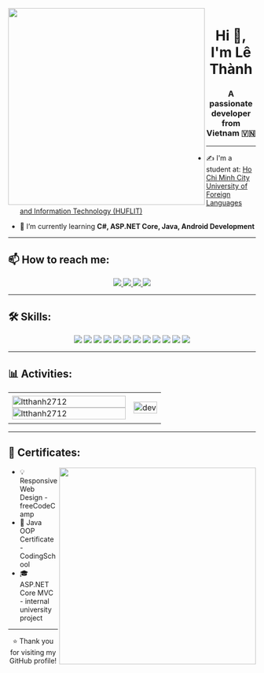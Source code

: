 <img align="left" width="400" src="https://github.githubassets.com/images/modules/profile/profile-first-repo.svg">

<h1 align="center">Hi 👋, I'm Lê Thành</h1>

<p align="center">
  <h3 align="center">A passionate developer from Vietnam 🇻🇳</h3>
</p>

---

- ✍ I'm a student at: [Ho Chi Minh City University of Foreign Languages and Information Technology (HUFLIT)](https://huflit.edu.vn/)

- 🌱 I’m currently learning **C#, ASP.NET Core, Java, Android Development**

---

## 📫 How to reach me:

<p align="center">
  <a href="https://www.linkedin.com/in/your-linkedin" target="_blank">
    <img src="https://img.icons8.com/fluent/48/000000/linkedin.png"/>
  </a>
  <a href="https://www.facebook.com/your-facebook" target="_blank">
    <img src="https://img.icons8.com/fluent/48/000000/facebook-new.png" />
  </a> 
  <a href="https://github.com/ltthanh2712" target="_blank">
    <img src="https://img.icons8.com/fluent/48/000000/github.png"/>
  </a> 
  <a href="mailto:your.email@gmail.com" target="_blank">
    <img src="https://img.icons8.com/fluent/48/000000/mailing.png"/>
  </a>
</p>

---

## 🛠 Skills:
<p align="center">
  <img src="https://img.icons8.com/color/48/000000/microsoft-sql-server.png"/>
  <img src="https://img.icons8.com/color/48/000000/mysql-logo.png"/>
  <img src="https://img.icons8.com/color/48/000000/java-coffee-cup-logo.png"/>
  <img src="https://img.icons8.com/color/48/intellij-idea.png"/>
  <img src="https://img.icons8.com/color/48/000000/c-sharp-logo.png"/>
  <img src="https://img.icons8.com/color/48/000000/visual-studio-2019.png"/>
  <img src="https://img.icons8.com/color/48/000000/html-5--v1.png"/>
  <img src="https://img.icons8.com/color/48/000000/css3.png"/>
  <img src="https://img.icons8.com/color/48/000000/javascript.png"/>
  <img src="https://img.icons8.com/color/48/000000/github-2.png"/>
  <img src="https://img.icons8.com/color/48/000000/git.png"/>
  <img src="https://img.icons8.com/color/48/000000/trello.png"/>
</p>

---

## 📊 Activities:

<table style="width:100%;">
  <tr>
    <td>
      <img src="https://github-readme-stats.vercel.app/api/top-langs/?username=ltthanh2712&bg_color=FFFFFF00&text_color=179fa3&layout=compact&hide=CSS&langs_count=10&custom_title=Top%20languages%20used" alt="ltthanh2712" width="100%"/>
      <img src="https://github-readme-stats.vercel.app/api?username=ltthanh2712&bg_color=FFFFFF00&text_color=179fa3&show_icons=true&count_private=true&include_all_commits=true&custom_title=GitHub%20Stats" alt="ltthanh2712" width="100%"/>
    </td>
    <td>
      <p align="center"> 
        <img src="https://cdn.dribbble.com/users/1059583/screenshots/4171367/coding-freak.gif" alt="dev" width="100%"/>
      </p>
    </td>
  </tr>
</table>

---

## 🏅 Certificates:
<img align="right" width="400" src="https://github.githubassets.com/images/modules/profile/profile-joined-github.svg">

- 💡 Responsive Web Design - freeCodeCamp  
- 🧠 Java OOP Certificate - CodingSchool  
- 🎓 ASP.NET Core MVC - internal university project  

---

<p align="center">⭐️ Thank you for visiting my GitHub profile!</p>
